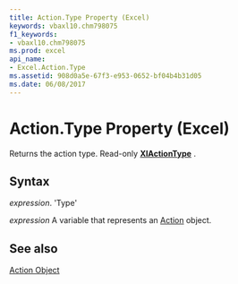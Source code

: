 ```yaml
---
title: Action.Type Property (Excel)
keywords: vbaxl10.chm798075
f1_keywords:
- vbaxl10.chm798075
ms.prod: excel
api_name:
- Excel.Action.Type
ms.assetid: 908d0a5e-67f3-e953-0652-bf04b4b31d05
ms.date: 06/08/2017
---
```



# Action.Type Property (Excel)

Returns the action type. Read-only  **[XlActionType](Excel.XlActionType.md)** .


## Syntax

 _expression_. 'Type'

 _expression_ A variable that represents an [Action](./Excel.Action.md) object.


## See also


[Action Object](Excel.Action.md)

